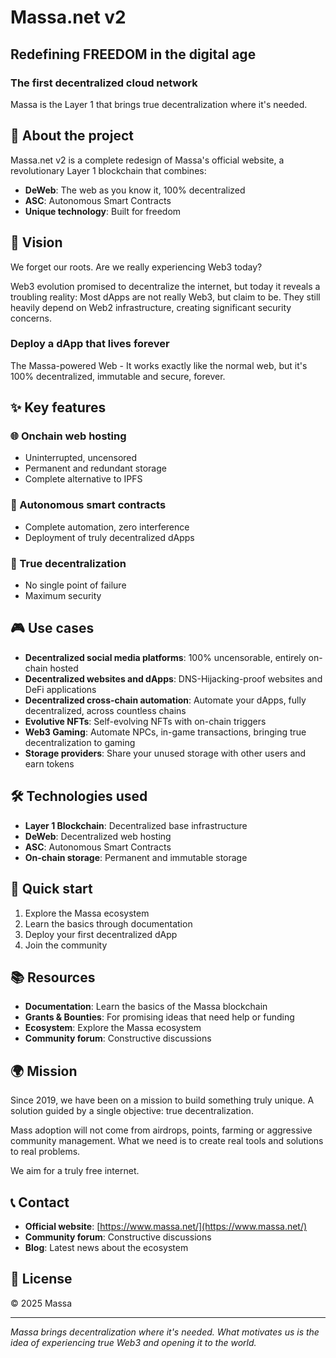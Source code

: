 # Massa.net v2

## Redefining FREEDOM in the digital age

### The first decentralized cloud network

Massa is the Layer 1 that brings true decentralization where it's needed.

## 🚀 About the project

Massa.net v2 is a complete redesign of Massa's official website, a revolutionary Layer 1 blockchain that combines:

- **DeWeb**: The web as you know it, 100% decentralized
- **ASC**: Autonomous Smart Contracts
- **Unique technology**: Built for freedom

## 🎯 Vision

We forget our roots. Are we really experiencing Web3 today?

Web3 evolution promised to decentralize the internet, but today it reveals a troubling reality: Most dApps are not really Web3, but claim to be. They still heavily depend on Web2 infrastructure, creating significant security concerns.

### Deploy a dApp that lives forever

The Massa-powered Web - It works exactly like the normal web, but it's 100% decentralized, immutable and secure, forever.

## ✨ Key features

### 🌐 Onchain web hosting
- Uninterrupted, uncensored
- Permanent and redundant storage
- Complete alternative to IPFS

### 🤖 Autonomous smart contracts
- Complete automation, zero interference
- Deployment of truly decentralized dApps

### 🔗 True decentralization
- No single point of failure
- Maximum security

## 🎮 Use cases

- **Decentralized social media platforms**: 100% uncensorable, entirely on-chain hosted
- **Decentralized websites and dApps**: DNS-Hijacking-proof websites and DeFi applications
- **Decentralized cross-chain automation**: Automate your dApps, fully decentralized, across countless chains
- **Evolutive NFTs**: Self-evolving NFTs with on-chain triggers
- **Web3 Gaming**: Automate NPCs, in-game transactions, bringing true decentralization to gaming
- **Storage providers**: Share your unused storage with other users and earn tokens

## 🛠️ Technologies used

- **Layer 1 Blockchain**: Decentralized base infrastructure
- **DeWeb**: Decentralized web hosting
- **ASC**: Autonomous Smart Contracts
- **On-chain storage**: Permanent and immutable storage

## 🚀 Quick start

1. Explore the Massa ecosystem
2. Learn the basics through documentation
3. Deploy your first decentralized dApp
4. Join the community

## 📚 Resources

- **Documentation**: Learn the basics of the Massa blockchain
- **Grants & Bounties**: For promising ideas that need help or funding
- **Ecosystem**: Explore the Massa ecosystem
- **Community forum**: Constructive discussions

## 🌍 Mission

Since 2019, we have been on a mission to build something truly unique. A solution guided by a single objective: true decentralization.

Mass adoption will not come from airdrops, points, farming or aggressive community management. What we need is to create real tools and solutions to real problems.

We aim for a truly free internet.

## 📞 Contact

- **Official website**: [https://www.massa.net/](https://www.massa.net/)
- **Community forum**: Constructive discussions
- **Blog**: Latest news about the ecosystem

## 📄 License

© 2025 Massa

---

*Massa brings decentralization where it's needed. What motivates us is the idea of experiencing true Web3 and opening it to the world.*
